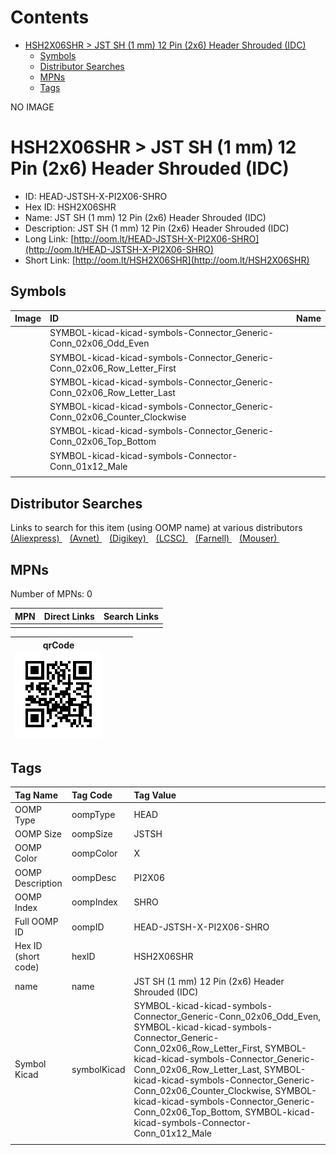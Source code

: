 



Contents
========

* [HSH2X06SHR > JST SH (1 mm) 12 Pin (2x6) Header Shrouded (IDC)](#hsh2x06shr--jst-sh-1-mm-12-pin-2x6-header-shrouded-idc)
	* [Symbols](#symbols)
	* [Distributor Searches](#distributor-searches)
	* [MPNs](#mpns)
	* [Tags](#tags)
  
NO IMAGE  
# HSH2X06SHR > JST SH (1 mm) 12 Pin (2x6) Header Shrouded (IDC)

- ID: HEAD-JSTSH-X-PI2X06-SHRO
- Hex ID: HSH2X06SHR
- Name: JST SH (1 mm) 12 Pin (2x6) Header Shrouded (IDC)
- Description: JST SH (1 mm) 12 Pin (2x6) Header Shrouded (IDC)
- Long Link: [http://oom.lt/HEAD-JSTSH-X-PI2X06-SHRO](http://oom.lt/HEAD-JSTSH-X-PI2X06-SHRO)
- Short Link: [http://oom.lt/HSH2X06SHR](http://oom.lt/HSH2X06SHR)

## Symbols
  

|Image|ID|Name|
| :--- | :--- | :--- |
|![]()|SYMBOL-kicad-kicad-symbols-Connector_Generic-Conn_02x06_Odd_Even||
|![]()|SYMBOL-kicad-kicad-symbols-Connector_Generic-Conn_02x06_Row_Letter_First||
|![]()|SYMBOL-kicad-kicad-symbols-Connector_Generic-Conn_02x06_Row_Letter_Last||
|![]()|SYMBOL-kicad-kicad-symbols-Connector_Generic-Conn_02x06_Counter_Clockwise||
|![]()|SYMBOL-kicad-kicad-symbols-Connector_Generic-Conn_02x06_Top_Bottom||
|![]()|SYMBOL-kicad-kicad-symbols-Connector-Conn_01x12_Male||
||||

## Distributor Searches
  
Links to search for this item (using OOMP name) at various distributors  
[(Aliexpress) ](https://www.aliexpress.com/wholesale?SearchText=1117JST+SH+1+mm+12+Pin+2x6+Header+Shrouded+IDC)&nbsp;&nbsp;&nbsp;[(Avnet) ](https://www.avnet.com/shop/us/search/JST+SH+1+mm+12+Pin+2x6+Header+Shrouded+IDC)&nbsp;&nbsp;&nbsp;[(Digikey) ](https://www.digikey.co.uk/en/products/result?s=JST+SH+1+mm+12+Pin+2x6+Header+Shrouded+IDC)&nbsp;&nbsp;&nbsp;[(LCSC) ](https://www.lcsc.com/search?q=JST+SH+1+mm+12+Pin+2x6+Header+Shrouded+IDC)&nbsp;&nbsp;&nbsp;[(Farnell) ](https://uk.farnell.com/search?st=JST+SH+1+mm+12+Pin+2x6+Header+Shrouded+IDC)&nbsp;&nbsp;&nbsp;[(Mouser) ](https://www.mouser.com/c/?q=JST+SH+1+mm+12+Pin+2x6+Header+Shrouded+IDC)&nbsp;&nbsp;&nbsp;
## MPNs
  
Number of MPNs: 0  

|MPN|Direct Links|Search Links|
| :--- | :--- | :--- |
||||
  

|qrCode<br>[![](https://raw.githubusercontent.com/oomlout/oomlout_OOMP_parts_V2/main/HEAD/JSTSH/X/PI2X06/SHRO/qrCode_140.png)](https://github.com/oomlout/oomlout_OOMP_parts_V2/tree/main/HEAD/JSTSH/X/PI2X06/SHRO/qrCode.png)||||
| :---: | :---: | :---: | :---: |

## Tags
  

|Tag Name|Tag Code|Tag Value|
| :--- | :--- | :--- |
|OOMP Type|oompType|HEAD|
|OOMP Size|oompSize|JSTSH|
|OOMP Color|oompColor|X|
|OOMP Description|oompDesc|PI2X06|
|OOMP Index|oompIndex|SHRO|
|Full OOMP ID|oompID|HEAD-JSTSH-X-PI2X06-SHRO|
|Hex ID (short code)|hexID|HSH2X06SHR|
|name|name|JST SH (1 mm) 12 Pin (2x6) Header Shrouded (IDC)|
|Symbol Kicad|symbolKicad|SYMBOL-kicad-kicad-symbols-Connector_Generic-Conn_02x06_Odd_Even, SYMBOL-kicad-kicad-symbols-Connector_Generic-Conn_02x06_Row_Letter_First, SYMBOL-kicad-kicad-symbols-Connector_Generic-Conn_02x06_Row_Letter_Last, SYMBOL-kicad-kicad-symbols-Connector_Generic-Conn_02x06_Counter_Clockwise, SYMBOL-kicad-kicad-symbols-Connector_Generic-Conn_02x06_Top_Bottom, SYMBOL-kicad-kicad-symbols-Connector-Conn_01x12_Male|
||||
